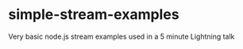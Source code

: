 simple-stream-examples
======================

Very basic node.js stream examples used in a 5 minute Lightning talk